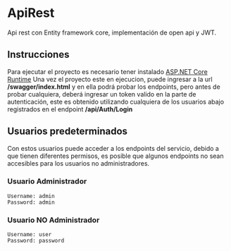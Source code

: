 # ApiRest
Api rest con Entity framework core, implementación de open api y JWT.

## Instrucciones
Para ejecutar el proyecto es necesario tener instalado [ASP.NET Core Runtime](https://dotnet.microsoft.com/download/dotnet-core/3.1)
Una vez el proyecto este en ejecucion, puede ingresar a la url **/swagger/index.html** y en ella podrá probar los endpoints, pero antes de probar cualquiera, deberá ingresar un token valido en la parte de autenticación, este es obtenido utilizando cualquiera de los usuarios abajo registrados en el endpoint **/api/Auth/Login**
## Usuarios predeterminados
Con estos usuarios puede acceder a los endpoints del servicio, debido a que tienen diferentes permisos, es posible que algunos endpoints no sean accesibles para los usuarios no administradores.
### Usuario Administrador
	Username: admin
	Password: admin
### Usuario NO Administrador
	Username: user
	Password: password